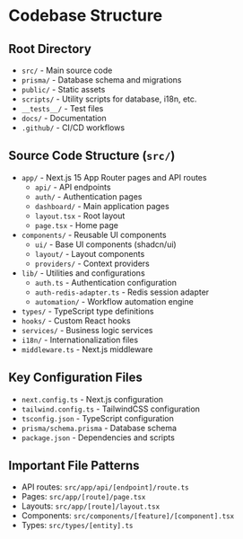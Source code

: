 # Codebase Structure

## Root Directory
- `src/` - Main source code
- `prisma/` - Database schema and migrations
- `public/` - Static assets
- `scripts/` - Utility scripts for database, i18n, etc.
- `__tests__/` - Test files
- `docs/` - Documentation
- `.github/` - CI/CD workflows

## Source Code Structure (`src/`)
- `app/` - Next.js 15 App Router pages and API routes
  - `api/` - API endpoints
  - `auth/` - Authentication pages
  - `dashboard/` - Main application pages
  - `layout.tsx` - Root layout
  - `page.tsx` - Home page
- `components/` - Reusable UI components
  - `ui/` - Base UI components (shadcn/ui)
  - `layout/` - Layout components
  - `providers/` - Context providers
- `lib/` - Utilities and configurations
  - `auth.ts` - Authentication configuration
  - `auth-redis-adapter.ts` - Redis session adapter
  - `automation/` - Workflow automation engine
- `types/` - TypeScript type definitions
- `hooks/` - Custom React hooks
- `services/` - Business logic services
- `i18n/` - Internationalization files
- `middleware.ts` - Next.js middleware

## Key Configuration Files
- `next.config.ts` - Next.js configuration
- `tailwind.config.ts` - TailwindCSS configuration
- `tsconfig.json` - TypeScript configuration
- `prisma/schema.prisma` - Database schema
- `package.json` - Dependencies and scripts

## Important File Patterns
- API routes: `src/app/api/[endpoint]/route.ts`
- Pages: `src/app/[route]/page.tsx`
- Layouts: `src/app/[route]/layout.tsx`
- Components: `src/components/[feature]/[component].tsx`
- Types: `src/types/[entity].ts`